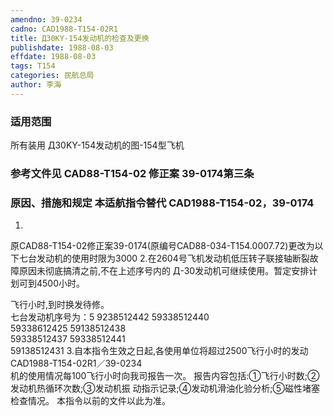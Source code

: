 ```yaml
---
amendno: 39-0234
cadno: CAD1988-T154-02R1
title: Д30KY-154发动机的检查及更换
publishdate: 1988-08-03
effdate: 1988-08-03
tags: T154
categories: 民航总局
author: 李海
---
```


### 适用范围 
所有装用 Д30KY-154发动机的图-154型飞机

### 参考文件见 CAD88-T154-02 修正案 39-0174第三条

### 原因、措施和规定 本适航指令替代 CAD1988-T154-02，39-0174 
1.
原CAD88-T154-02修正案39-0174(原编号CAD88-034-T154.0007.72)更改为以下七台发动机的使用时限为3000
    2.在2604号飞机发动机低压转子联接轴断裂故障原因未彻底搞清之前,不在上述序号内的 Д-30发动机可继续使用。暂定安排计划可到4500小时。 

飞行小时,到时换发待修。  
七台发动机序号为：5 9238512442  59338512440  
59338612425   59138512438  
59338512437   59338512441  
59138512431 
    3.自本指令生效之日起,各使用单位将超过2500飞行小时的发动
  CAD1988-T154-02R1／39-0234   
机的使用情况每100飞行小时向我司报告一次。     报告内容包括:①飞行小时数;②发动机热循环次数;③发动机振
动指示记录;④发动机滑油化验分析;⑤磁性堵塞检查情况。    本指令以前的文件以此为准。
